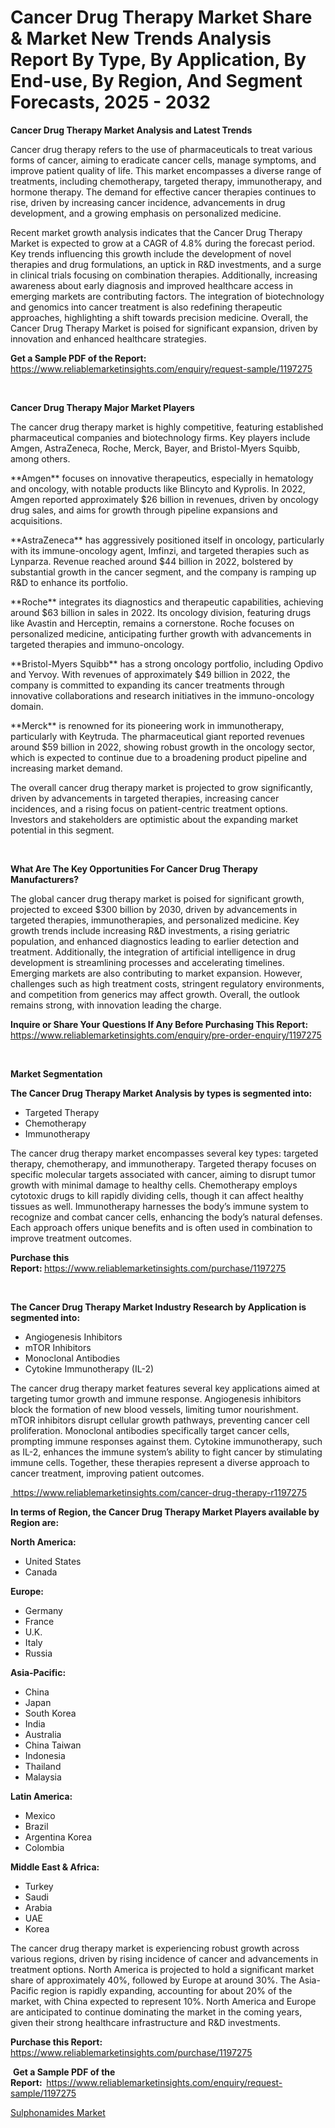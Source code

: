 <p><h1>Cancer Drug Therapy Market Share & Market New Trends Analysis Report By Type, By Application, By End-use, By Region, And Segment Forecasts, 2025 - 2032</h1></p><p><strong>Cancer Drug Therapy Market Analysis and Latest Trends</strong></p>
<p><p>Cancer drug therapy refers to the use of pharmaceuticals to treat various forms of cancer, aiming to eradicate cancer cells, manage symptoms, and improve patient quality of life. This market encompasses a diverse range of treatments, including chemotherapy, targeted therapy, immunotherapy, and hormone therapy. The demand for effective cancer therapies continues to rise, driven by increasing cancer incidence, advancements in drug development, and a growing emphasis on personalized medicine.</p><p>Recent market growth analysis indicates that the Cancer Drug Therapy Market is expected to grow at a CAGR of 4.8% during the forecast period. Key trends influencing this growth include the development of novel therapies and drug formulations, an uptick in R&D investments, and a surge in clinical trials focusing on combination therapies. Additionally, increasing awareness about early diagnosis and improved healthcare access in emerging markets are contributing factors. The integration of biotechnology and genomics into cancer treatment is also redefining therapeutic approaches, highlighting a shift towards precision medicine. Overall, the Cancer Drug Therapy Market is poised for significant expansion, driven by innovation and enhanced healthcare strategies.</p></p>
<p><strong>Get a Sample PDF of the Report:&nbsp;</strong> <a href="https://www.reliablemarketinsights.com/enquiry/request-sample/1197275?utm_campaign=2475&utm_medium=2&utm_source=Github&utm_content=ia&utm_term=08032025&utm_id=cancer-drug-therapy">https://www.reliablemarketinsights.com/enquiry/request-sample/1197275</a></p>
<p>&nbsp;</p>
<p><strong>Cancer Drug Therapy Major Market Players</strong></p>
<p><p>The cancer drug therapy market is highly competitive, featuring established pharmaceutical companies and biotechnology firms. Key players include Amgen, AstraZeneca, Roche, Merck, Bayer, and Bristol-Myers Squibb, among others. </p><p>**Amgen** focuses on innovative therapeutics, especially in hematology and oncology, with notable products like Blincyto and Kyprolis. In 2022, Amgen reported approximately $26 billion in revenues, driven by oncology drug sales, and aims for growth through pipeline expansions and acquisitions.</p><p>**AstraZeneca** has aggressively positioned itself in oncology, particularly with its immune-oncology agent, Imfinzi, and targeted therapies such as Lynparza. Revenue reached around $44 billion in 2022, bolstered by substantial growth in the cancer segment, and the company is ramping up R&D to enhance its portfolio.</p><p>**Roche** integrates its diagnostics and therapeutic capabilities, achieving around $63 billion in sales in 2022. Its oncology division, featuring drugs like Avastin and Herceptin, remains a cornerstone. Roche focuses on personalized medicine, anticipating further growth with advancements in targeted therapies and immuno-oncology.</p><p>**Bristol-Myers Squibb** has a strong oncology portfolio, including Opdivo and Yervoy. With revenues of approximately $49 billion in 2022, the company is committed to expanding its cancer treatments through innovative collaborations and research initiatives in the immuno-oncology domain.</p><p>**Merck** is renowned for its pioneering work in immunotherapy, particularly with Keytruda. The pharmaceutical giant reported revenues around $59 billion in 2022, showing robust growth in the oncology sector, which is expected to continue due to a broadening product pipeline and increasing market demand.</p><p>The overall cancer drug therapy market is projected to grow significantly, driven by advancements in targeted therapies, increasing cancer incidences, and a rising focus on patient-centric treatment options. Investors and stakeholders are optimistic about the expanding market potential in this segment.</p></p>
<p>&nbsp;</p>
<p><strong>What Are The Key Opportunities For Cancer Drug Therapy Manufacturers?</strong></p>
<p><p>The global cancer drug therapy market is poised for significant growth, projected to exceed $300 billion by 2030, driven by advancements in targeted therapies, immunotherapies, and personalized medicine. Key growth trends include increasing R&D investments, a rising geriatric population, and enhanced diagnostics leading to earlier detection and treatment. Additionally, the integration of artificial intelligence in drug development is streamlining processes and accelerating timelines. Emerging markets are also contributing to market expansion. However, challenges such as high treatment costs, stringent regulatory environments, and competition from generics may affect growth. Overall, the outlook remains strong, with innovation leading the charge.</p></p>
<p><strong>Inquire or Share Your Questions If Any Before Purchasing This Report:</strong> <a href="https://www.reliablemarketinsights.com/enquiry/pre-order-enquiry/1197275?utm_campaign=2475&utm_medium=2&utm_source=Github&utm_content=ia&utm_term=08032025&utm_id=cancer-drug-therapy">https://www.reliablemarketinsights.com/enquiry/pre-order-enquiry/1197275</a></p>
<p>&nbsp;</p>
<p><strong>Market Segmentation</strong></p>
<p><strong>The Cancer Drug Therapy Market Analysis by types is segmented into:</strong></p>
<p><ul><li>Targeted Therapy</li><li>Chemotherapy</li><li>Immunotherapy</li></ul></p>
<p><p>The cancer drug therapy market encompasses several key types: targeted therapy, chemotherapy, and immunotherapy. Targeted therapy focuses on specific molecular targets associated with cancer, aiming to disrupt tumor growth with minimal damage to healthy cells. Chemotherapy employs cytotoxic drugs to kill rapidly dividing cells, though it can affect healthy tissues as well. Immunotherapy harnesses the body’s immune system to recognize and combat cancer cells, enhancing the body’s natural defenses. Each approach offers unique benefits and is often used in combination to improve treatment outcomes.</p></p>
<p><strong>Purchase this Report:&nbsp;</strong><a href="https://www.reliablemarketinsights.com/purchase/1197275?utm_campaign=2475&utm_medium=2&utm_source=Github&utm_content=ia&utm_term=08032025&utm_id=cancer-drug-therapy">https://www.reliablemarketinsights.com/purchase/1197275</a></p>
<p>&nbsp;</p>
<p><strong>The Cancer Drug Therapy Market Industry Research by Application is segmented into:</strong></p>
<p><ul><li>Angiogenesis Inhibitors</li><li>mTOR Inhibitors</li><li>Monoclonal Antibodies</li><li>Cytokine Immunotherapy (IL-2)</li></ul></p>
<p><p>The cancer drug therapy market features several key applications aimed at targeting tumor growth and immune response. Angiogenesis inhibitors block the formation of new blood vessels, limiting tumor nourishment. mTOR inhibitors disrupt cellular growth pathways, preventing cancer cell proliferation. Monoclonal antibodies specifically target cancer cells, prompting immune responses against them. Cytokine immunotherapy, such as IL-2, enhances the immune system’s ability to fight cancer by stimulating immune cells. Together, these therapies represent a diverse approach to cancer treatment, improving patient outcomes.</p></p>
<p><a href="https://www.reliablemarketinsights.com/cancer-drug-therapy-r1197275?utm_campaign=2475&utm_medium=2&utm_source=Github&utm_content=ia&utm_term=08032025&utm_id=cancer-drug-therapy">&nbsp;https://www.reliablemarketinsights.com/cancer-drug-therapy-r1197275</a></p>
<p><strong>In terms of Region, the Cancer Drug Therapy Market Players available by Region are:</strong></p>
<p>
    <p> <strong> North America: </strong>
        <ul>
            <li>United States</li>
            <li>Canada</li>
        </ul>
        </p> 
    <p> <strong> Europe: </strong>
        <ul>
            <li>Germany</li>
            <li>France</li>
            <li>U.K.</li>
            <li>Italy</li>
            <li>Russia</li>
        </ul>
        </p> 
    <p> <strong> Asia-Pacific: </strong>
        <ul>
            <li>China</li>
            <li>Japan</li>
            <li>South Korea</li>
            <li>India</li>
            <li>Australia</li>
            <li>China Taiwan</li>
            <li>Indonesia</li>
            <li>Thailand</li>
            <li>Malaysia</li>
        </ul>
        </p> 
    <p> <strong> Latin America: </strong>
        <ul>
            <li>Mexico</li>
            <li>Brazil</li>
            <li>Argentina Korea</li>
            <li>Colombia</li>
        </ul>
        </p> 
    <p> <strong> Middle East & Africa: </strong>
        <ul>
            <li>Turkey</li>
            <li>Saudi</li>
            <li>Arabia</li>
            <li>UAE</li>
            <li>Korea</li>
        </ul>
    </p>
    </p>
<p><p>The cancer drug therapy market is experiencing robust growth across various regions, driven by rising incidence of cancer and advancements in treatment options. North America is projected to hold a significant market share of approximately 40%, followed by Europe at around 30%. The Asia-Pacific region is rapidly expanding, accounting for about 20% of the market, with China expected to represent 10%. North America and Europe are anticipated to continue dominating the market in the coming years, given their strong healthcare infrastructure and R&D investments.</p></p>
<p><strong>Purchase this Report: </strong><a href="https://www.reliablemarketinsights.com/purchase/1197275?utm_campaign=2475&utm_medium=2&utm_source=Github&utm_content=ia&utm_term=08032025&utm_id=cancer-drug-therapy">https://www.reliablemarketinsights.com/purchase/1197275</a></p>
<p>&nbsp;<strong>Get a Sample PDF of the Report:&nbsp;&nbsp;</strong><a href="https://www.reliablemarketinsights.com/enquiry/request-sample/1197275?utm_campaign=2475&utm_medium=2&utm_source=Github&utm_content=ia&utm_term=08032025&utm_id=cancer-drug-therapy">https://www.reliablemarketinsights.com/enquiry/request-sample/1197275</a></p>
<p><strong></strong></p>
<p><p><a href="https://github.com/alberthagorsuch/Market-Research-Report-List-1/blob/main/sulphonamides-market.md?utm_campaign=2475&utm_medium=2&utm_source=Github&utm_content=ia&utm_term=08032025&utm_id=cancer-drug-therapy">Sulphonamides Market</a></p></p>